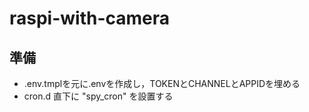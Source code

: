 # raspi-with-camera

## 準備
- .env.tmplを元に.envを作成し，TOKENとCHANNELとAPPIDを埋める
- cron.d 直下に "spy_cron" を設置する
